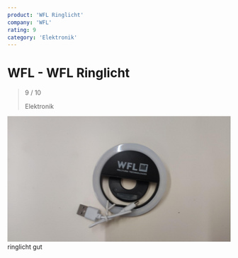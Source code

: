 ```yaml
---
product: 'WFL Ringlicht'
company: 'WFL'
rating: 9
category: 'Elektronik'
---
```


# WFL - WFL Ringlicht
>
> 9 / 10
>
> Elektronik

![WFL Ringlicht](assets\wfl-wfl-ringlicht-70acfa30-f0d4-4079-b9e1-58289209e2c7.jpg)
ringlicht gut
